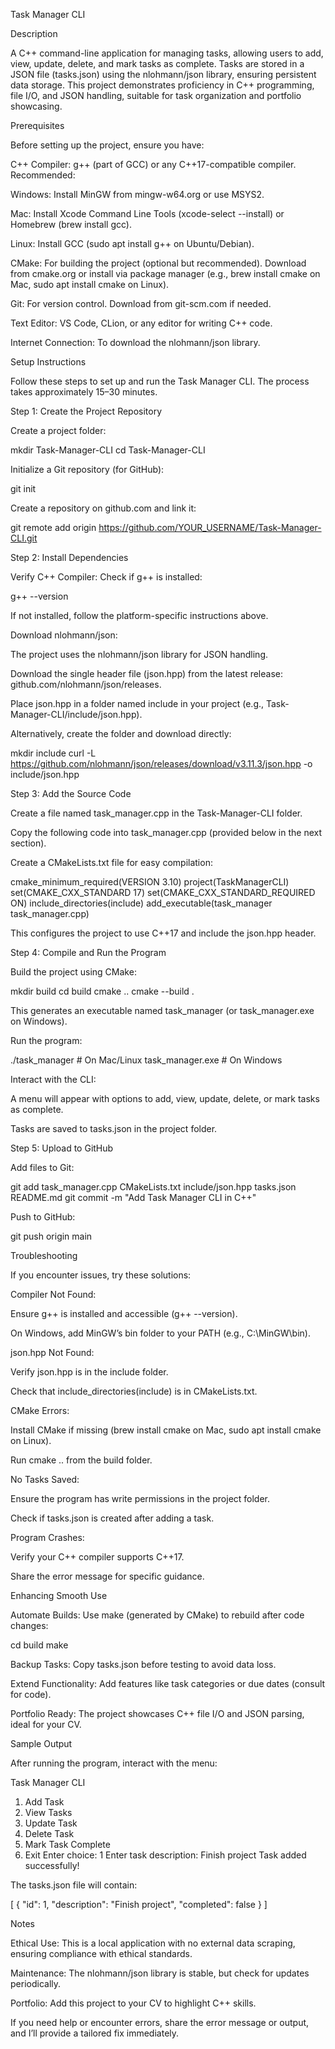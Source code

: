 Task Manager CLI

Description

A C++ command-line application for managing tasks, allowing users to add, view, update, delete, and mark tasks as complete. Tasks are stored in a JSON file (tasks.json) using the nlohmann/json library, ensuring persistent data storage. This project demonstrates proficiency in C++ programming, file I/O, and JSON handling, suitable for task organization and portfolio showcasing.

Prerequisites

Before setting up the project, ensure you have:





C++ Compiler: g++ (part of GCC) or any C++17-compatible compiler. Recommended:





Windows: Install MinGW from mingw-w64.org or use MSYS2.



Mac: Install Xcode Command Line Tools (xcode-select --install) or Homebrew (brew install gcc).



Linux: Install GCC (sudo apt install g++ on Ubuntu/Debian).



CMake: For building the project (optional but recommended). Download from cmake.org or install via package manager (e.g., brew install cmake on Mac, sudo apt install cmake on Linux).



Git: For version control. Download from git-scm.com if needed.



Text Editor: VS Code, CLion, or any editor for writing C++ code.



Internet Connection: To download the nlohmann/json library.

Setup Instructions

Follow these steps to set up and run the Task Manager CLI. The process takes approximately 15–30 minutes.

Step 1: Create the Project Repository





Create a project folder:

mkdir Task-Manager-CLI
cd Task-Manager-CLI



Initialize a Git repository (for GitHub):

git init

Create a repository on github.com and link it:

git remote add origin https://github.com/YOUR_USERNAME/Task-Manager-CLI.git

Step 2: Install Dependencies





Verify C++ Compiler: Check if g++ is installed:

g++ --version

If not installed, follow the platform-specific instructions above.



Download nlohmann/json:





The project uses the nlohmann/json library for JSON handling.



Download the single header file (json.hpp) from the latest release: github.com/nlohmann/json/releases.



Place json.hpp in a folder named include in your project (e.g., Task-Manager-CLI/include/json.hpp).



Alternatively, create the folder and download directly:

mkdir include
curl -L https://github.com/nlohmann/json/releases/download/v3.11.3/json.hpp -o include/json.hpp

Step 3: Add the Source Code





Create a file named task_manager.cpp in the Task-Manager-CLI folder.



Copy the following code into task_manager.cpp (provided below in the next section).



Create a CMakeLists.txt file for easy compilation:

cmake_minimum_required(VERSION 3.10)
project(TaskManagerCLI)
set(CMAKE_CXX_STANDARD 17)
set(CMAKE_CXX_STANDARD_REQUIRED ON)
include_directories(include)
add_executable(task_manager task_manager.cpp)

This configures the project to use C++17 and include the json.hpp header.

Step 4: Compile and Run the Program





Build the project using CMake:

mkdir build
cd build
cmake ..
cmake --build .

This generates an executable named task_manager (or task_manager.exe on Windows).



Run the program:

./task_manager  # On Mac/Linux
task_manager.exe  # On Windows



Interact with the CLI:





A menu will appear with options to add, view, update, delete, or mark tasks as complete.



Tasks are saved to tasks.json in the project folder.

Step 5: Upload to GitHub





Add files to Git:

git add task_manager.cpp CMakeLists.txt include/json.hpp tasks.json README.md
git commit -m "Add Task Manager CLI in C++"



Push to GitHub:

git push origin main

Troubleshooting

If you encounter issues, try these solutions:





Compiler Not Found:





Ensure g++ is installed and accessible (g++ --version).



On Windows, add MinGW’s bin folder to your PATH (e.g., C:\MinGW\bin).



json.hpp Not Found:





Verify json.hpp is in the include folder.



Check that include_directories(include) is in CMakeLists.txt.



CMake Errors:





Install CMake if missing (brew install cmake on Mac, sudo apt install cmake on Linux).



Run cmake .. from the build folder.



No Tasks Saved:





Ensure the program has write permissions in the project folder.



Check if tasks.json is created after adding a task.



Program Crashes:





Verify your C++ compiler supports C++17.



Share the error message for specific guidance.

Enhancing Smooth Use





Automate Builds: Use make (generated by CMake) to rebuild after code changes:

cd build
make



Backup Tasks: Copy tasks.json before testing to avoid data loss.



Extend Functionality: Add features like task categories or due dates (consult for code).



Portfolio Ready: The project showcases C++ file I/O and JSON parsing, ideal for your CV.

Sample Output

After running the program, interact with the menu:

Task Manager CLI
1. Add Task
2. View Tasks
3. Update Task
4. Delete Task
5. Mark Task Complete
6. Exit
Enter choice: 1
Enter task description: Finish project
Task added successfully!

The tasks.json file will contain:

[
    {
        "id": 1,
        "description": "Finish project",
        "completed": false
    }
]

Notes





Ethical Use: This is a local application with no external data scraping, ensuring compliance with ethical standards.



Maintenance: The nlohmann/json library is stable, but check for updates periodically.



Portfolio: Add this project to your CV to highlight C++ skills.

If you need help or encounter errors, share the error message or output, and I’ll provide a tailored fix immediately.
